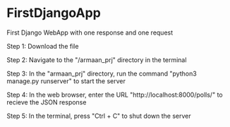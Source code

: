# FirstDjangoApp
First Django WebApp with one response and one request

Step 1: Download the file

Step 2: Navigate to the "/armaan_prj" directory in the terminal

Step 3: In the "armaan_prj" directory, run the command "python3 manage.py runserver" to start the server

Step 4: In the web browser, enter the URL "http://localhost:8000/polls/" to recieve the JSON response

Step 5: In the terminal, press "Ctrl + C" to shut down the server
